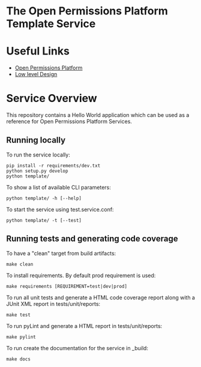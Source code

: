 The Open Permissions Platform Template Service
==============================================

Useful Links
============
* [Open Permissions Platform](http://openpermissions.org)
* [Low level Design](https://github.com/openpermissions/template-srv/blob/master/documents/markdown/low-level-design.md)

Service Overview
================
This repository contains a Hello World application which can be used as a reference for Open Permissions Platform Services.

Running locally
---------------
To run the service locally:

```
pip install -r requirements/dev.txt
python setup.py develop
python template/
```

To show a list of available CLI parameters:

```
python template/ -h [--help]
```

To start the service using test.service.conf:

```
python template/ -t [--test]
```

Running tests and generating code coverage
------------------------------------------

To have a "clean" target from build artifacts:

```
make clean
```

To install requirements. By default prod requirement is used:

```
make requirements [REQUIREMENT=test|dev|prod]
```

To run all unit tests and generate a HTML code coverage report along with a
JUnit XML report in tests/unit/reports:

```
make test
```

To run pyLint and generate a HTML report in tests/unit/reports:

```
make pylint
```

To run create the documentation for the service in _build:

```
make docs
```

